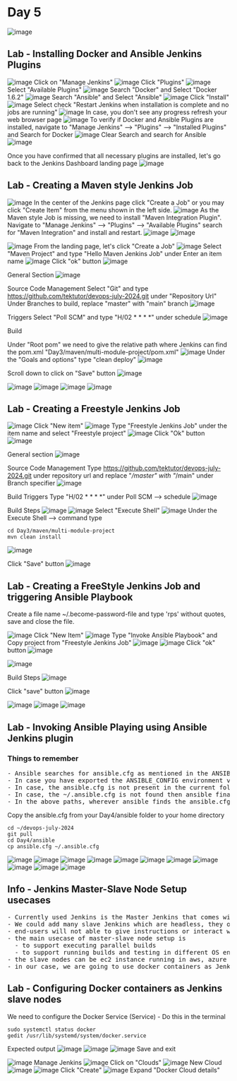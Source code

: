 # Day 5
![image](https://github.com/user-attachments/assets/4d9be417-fc81-4eaa-bc03-403406ff17ef)
## Lab - Installing Docker and Ansible Jenkins Plugins
![image](https://github.com/user-attachments/assets/75a8aada-8522-473e-9976-45a5c774acb6)
Click on "Manage Jenkins"
![image](https://github.com/user-attachments/assets/e684aa93-eabb-416d-987a-701e498a83a5)
Click "Plugins"
![image](https://github.com/user-attachments/assets/e839a1ae-1dab-41bc-8ffa-8cf5e81145e2)
Select "Available Plugins"
![image](https://github.com/user-attachments/assets/8e57a501-c18d-4ef8-af27-5767e49192bc)
Search "Docker" and Select "Docker 1.6.2"
![image](https://github.com/user-attachments/assets/83459d39-3083-46d5-884e-7d185f5f1e54)
Search "Ansible" and Select "Ansible"
![image](https://github.com/user-attachments/assets/aeffdaa7-b33f-4ad8-8ef7-acee56b0ec7c)
Click "Install"
![image](https://github.com/user-attachments/assets/ae195671-f2c1-4f76-8269-905fcf7ad324)
Select check "Restart Jenkins when installation is complete and no jobs are running"
![image](https://github.com/user-attachments/assets/4cdb930a-178b-40ab-b60e-aebf652f3fc3)
In case, you don't see any progress refresh your web browser page
![image](https://github.com/user-attachments/assets/6f32e2a7-206d-4ca5-a07a-86e36e122e0d)
To verify if Docker and Ansible Plugins are installed, navigate to "Manage Jenkins" --> "Plugins" --> "Installed Plugins" and Search for Docker
![image](https://github.com/user-attachments/assets/59eccbd9-fa8f-4756-8f19-77e06ff2cda3)
Clear Search and search for Ansible
![image](https://github.com/user-attachments/assets/d45de9cc-c916-4afc-b5bd-cebb08a83920)

Once you have confirmed that all necessary plugins are installed, let's go back to the Jenkins Dashboard landing page
![image](https://github.com/user-attachments/assets/2c0706f7-5cd7-44c8-92e4-69c8ea0755da)


## Lab - Creating a Maven style Jenkins Job
![image](https://github.com/user-attachments/assets/2c0706f7-5cd7-44c8-92e4-69c8ea0755da)
In the center of the Jenkins page click "Create a Job" or you may click "Create Item" from the menu shown in the left side.
![image](https://github.com/user-attachments/assets/fdacc918-165b-4a2e-8c2f-0fc75c6c7aa4)
As the Maven style Job is missing, we need to install "Maven Integration Plugin". Navigate to "Manage Jenkins" --> "Plugins" --> "Available Plugins" search for "Maven Integration" and install and restart.
![image](https://github.com/user-attachments/assets/1633726e-7559-41b2-98f7-a832052b27db)
![image](https://github.com/user-attachments/assets/aeb70368-5a4f-404e-9548-33dfe94a1685)

![image](https://github.com/user-attachments/assets/2c0706f7-5cd7-44c8-92e4-69c8ea0755da)
From the landing page, let's click "Create a Job"
![image](https://github.com/user-attachments/assets/1b33ea2d-9f83-42c0-ab8c-859a44c1a302)
Select "Maven Project" and type "Hello Maven Jenkins Job" under Enter an item name
![image](https://github.com/user-attachments/assets/e7ece0d9-09d5-4dc5-b12e-77c5008fbba1)
Click "ok" button
![image](https://github.com/user-attachments/assets/a3476ceb-e665-4930-85bd-e3bb0747406b)

General Section
![image](https://github.com/user-attachments/assets/8f924ac4-720c-4d83-bedb-f776a4cde6fd)

Source Code Management
Select "Git" and type https://github.com/tektutor/devops-july-2024.git under "Repository Url"
Under Branches to build, replace "master" with "main" branch
![image](https://github.com/user-attachments/assets/96a0ecdf-9947-4582-90c7-ce870538eb1b)

Triggers
Select "Poll SCM" and type "H/02 * * * *" under schedule
![image](https://github.com/user-attachments/assets/afada48b-7406-4392-8f90-8c3382119a47)

Build

Under "Root pom" we need to give the relative path where Jenkins can find the pom.xml
"Day3/maven/multi-module-project/pom.xml"
![image](https://github.com/user-attachments/assets/03165093-22ba-4824-a319-d672cd67690f)
Under the "Goals and options" type "clean deploy"
![image](https://github.com/user-attachments/assets/c5319756-2aa9-4722-9e8c-98c675fb2db3)

Scroll down to click on "Save" button
![image](https://github.com/user-attachments/assets/a91d82e9-c477-4f03-94fd-de3386084f14)

![image](https://github.com/user-attachments/assets/7ab0b990-2011-4347-9fe1-546e8d054ac5)
![image](https://github.com/user-attachments/assets/637a55c2-8a6a-44b4-bad3-bfd76ff61ecd)
![image](https://github.com/user-attachments/assets/0967f96f-88b9-4172-ad02-3c93d442386b)
![image](https://github.com/user-attachments/assets/0a0e40d1-3250-4a9b-b802-e5568758d31b)


## Lab - Creating a Freestyle Jenkins Job
![image](https://github.com/user-attachments/assets/5316809a-7f74-4c35-a15f-de222cfcb4cf)
Click "New item"
![image](https://github.com/user-attachments/assets/e6c39e76-a0dc-4a08-b475-d3992e09f1a0)
Type "Freestyle Jenkins Job" under the item name and select "Freestyle project"
![image](https://github.com/user-attachments/assets/bdab028d-14f0-4954-9e42-faea48427be5)
Click "Ok" button
![image](https://github.com/user-attachments/assets/82844975-0f0e-4a58-848d-aa5278ddf80e)

General section
![image](https://github.com/user-attachments/assets/dbb5db5b-8c5c-4dea-918c-da88825ff8eb)

Source Code Management
Type https://github.com/tektutor/devops-july-2024.git under repository url and replace "*/master" with "*/main" under Branch specifier
![image](https://github.com/user-attachments/assets/36457f78-91e6-475a-b718-bb89b4292eb8)

Build Triggers
Type "H/02 * * * *" under Poll SCM --> schedule
![image](https://github.com/user-attachments/assets/2c1892e9-8575-4ccf-a8ab-8e4248ba8731)

Build Steps
![image](https://github.com/user-attachments/assets/1caf5e66-ddf7-4d4e-8483-e6b5d7c57aa3)
![image](https://github.com/user-attachments/assets/4bc194db-b00a-40a3-b37e-5f2c176f8ba7)
Select "Execute Shell"
![image](https://github.com/user-attachments/assets/c4117c93-e5ba-457a-9595-cdab74904ee3)
Under the Execute Shell --> command type
```
cd Day3/maven/multi-module-project
mvn clean install
```
![image](https://github.com/user-attachments/assets/5722d383-d29f-49bb-b21e-c5438184ec22)

Click "Save" button
![image](https://github.com/user-attachments/assets/635338a7-db10-4244-9fae-f2640a7a030c)

## Lab - Creating a FreeStyle Jenkins Job and triggering Ansible Playbook
Create a file name ~/.become-password-file and type 'rps' without quotes, save and close the file.


![image](https://github.com/user-attachments/assets/9d123e37-d2e5-4408-a4f7-914148c85300)
Click "New Item"
![image](https://github.com/user-attachments/assets/38e8843a-07d0-4234-95dc-30dfdfc5366d)
Type "Invoke Ansible Playbook" and Copy project from "Freestyle Jenkins Job"
![image](https://github.com/user-attachments/assets/01f0b72b-9f40-4781-9971-b181f928884b)
![image](https://github.com/user-attachments/assets/a315a2d0-19bb-437f-8b1c-39d71cdb9752)
Click "ok" button
![image](https://github.com/user-attachments/assets/03836181-7679-42f7-9840-c3081c0cd1c9)

![image](https://github.com/user-attachments/assets/d9778524-ffa2-4fc9-ab4e-4f9c7b7cd208)

Build Steps
![image](https://github.com/user-attachments/assets/ed0e2f05-54ac-4a74-a496-798670521d7b)

Click "save" button
![image](https://github.com/user-attachments/assets/8ddf27e1-d5c9-486d-84b3-fbde17d6e8d6)

![image](https://github.com/user-attachments/assets/219ea628-72bb-46ad-bb1b-557fd4a0ff27)
![image](https://github.com/user-attachments/assets/4835d240-7aea-47f0-8696-c8ffc63015c0)
![image](https://github.com/user-attachments/assets/a2661c8b-4f83-469e-8b64-bde069998a02)

## Lab - Invoking Ansible Playing using Ansible Jenkins plugin

### Things to remember
<pre>
- Ansible searches for ansible.cfg as mentioned in the ANSIBLE_CONFIG environment variable
- In case you have exported the ANSIBLE_CONFIG environment variable, then ansible searches for ansible.cfg in the current directory
- In case, the ansible.cfg is not present in the current folder then ansible searches for .ansible.cfg under your home directory
- In case, the ~/.ansible.cfg is not found then ansible finally searches ansible.cfg under /etc/ansible/ansible.cfg folder
- In the above paths, wherever ansible finds the ansible.cfg first it picks it and ignores the other options.
</pre>

Copy the ansible.cfg from your Day4/ansible folder to your home directory
```
cd ~/devops-july-2024
git pull
cd Day4/ansible
cp ansible.cfg ~/.ansible.cfg
```
![image](https://github.com/user-attachments/assets/0224fab5-e654-401a-8d55-6c4db4d9770c)
![image](https://github.com/user-attachments/assets/c1e07efd-c9dd-40cc-824b-51e6acd6e345)
![image](https://github.com/user-attachments/assets/f7da046e-099a-42a5-8f15-26d018441d21)
![image](https://github.com/user-attachments/assets/f3a5de23-c4cd-4703-ba8a-d137ff3835e2)
![image](https://github.com/user-attachments/assets/ff39b648-c3d4-4424-aa4e-46208afd8778)
![image](https://github.com/user-attachments/assets/661d72cb-b501-4b2f-924a-2341ab4f34ec)
![image](https://github.com/user-attachments/assets/834722ee-aa0b-4cae-bc9b-9ed638b5b091)
![image](https://github.com/user-attachments/assets/ae018c98-2ef9-4e01-b1f4-298f4781f93d)
![image](https://github.com/user-attachments/assets/9d0aaabf-aa9f-4521-8687-0655cda58733)
![image](https://github.com/user-attachments/assets/37a28a1c-d45d-42b5-827b-c360a7f7afa9)
![image](https://github.com/user-attachments/assets/c2080087-8784-47db-a313-70606b5fbca1)

## Info - Jenkins Master-Slave Node Setup usecases
<pre>
- Currently used Jenkins is the Master Jenkins that comes with Web GUI
- We could add many slave Jenkins which are headless, they only instructions from Jenkins Master
- end-users will not able to give instructions or interact with Jenkins slave instances
- the main usecase of master-slave node setup is
  - to support executing parallel builds
  - to support running builds and testing in different OS environments
- the slave nodes can be ec2 instance running in aws, azure vm instances, or could on-prem virtual machine or physical machine or docker containers
- in our case, we are going to use docker containers as Jenkins slave nodes
</pre>

## Lab - Configuring Docker containers as Jenkins slave nodes

We need to configure the Docker Service (Service) - Do this in the terminal
```
sudo systemctl status docker
gedit /usr/lib/systemd/system/docker.service
```
Expected output
![image](https://github.com/user-attachments/assets/c2cdd716-5613-423b-be5a-8fb197a848c8)
![image](https://github.com/user-attachments/assets/6e7ba1a9-6f14-4c3a-ba6e-c8741cc4a034)
![image](https://github.com/user-attachments/assets/8cc99836-ef97-4b7f-af75-8bba37532028)
Save and exit



![image](https://github.com/user-attachments/assets/881523eb-1092-4196-b200-4992e13514e2)
Manage Jenkins
![image](https://github.com/user-attachments/assets/f251e0b1-ed7a-46aa-bec3-37c543c60946)
Click on "Clouds"
![image](https://github.com/user-attachments/assets/4bd415e9-738a-4073-91d9-8b3b96c82faf)
New Cloud
![image](https://github.com/user-attachments/assets/04a0ed81-9966-4a0f-ace7-5d229a9e7b89)
![image](https://github.com/user-attachments/assets/cfc91899-124b-46c0-912a-0b41d3c26a6f)
Click "Create"
![image](https://github.com/user-attachments/assets/ad411d9c-0e72-442b-9afb-1fb4474a2d12)
Expand "Docker Cloud details"
